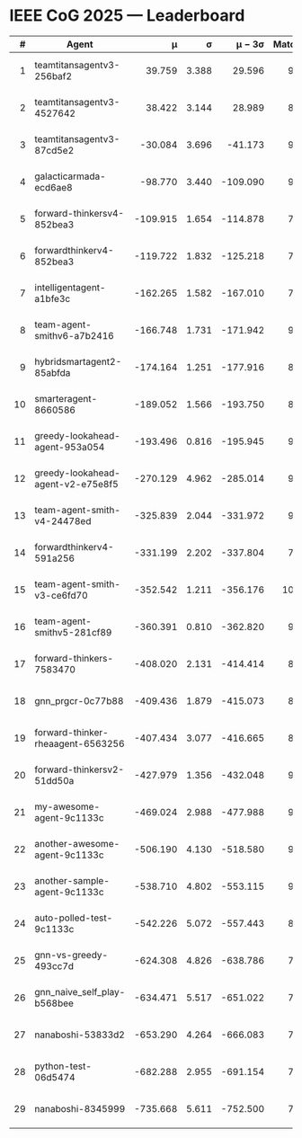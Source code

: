 # IEEE CoG 2025 — Leaderboard

| # | Agent | μ | σ | μ − 3σ | Matches | Updated |
|---:|---|---:|---:|---:|---:|---|
| 1 | teamtitansagentv3-256baf2 | 39.759 | 3.388 | 29.596 | 9600 | 2025-08-20 17:31 |
| 2 | teamtitansagentv3-4527642 | 38.422 | 3.144 | 28.989 | 8734 | 2025-08-20 17:31 |
| 3 | teamtitansagentv3-87cd5e2 | -30.084 | 3.696 | -41.173 | 9826 | 2025-08-20 17:31 |
| 4 | galacticarmada-ecd6ae8 | -98.770 | 3.440 | -109.090 | 9300 | 2025-08-20 17:31 |
| 5 | forward-thinkersv4-852bea3 | -109.915 | 1.654 | -114.878 | 7677 | 2025-08-20 17:31 |
| 6 | forwardthinkerv4-852bea3 | -119.722 | 1.832 | -125.218 | 7391 | 2025-08-20 17:31 |
| 7 | intelligentagent-a1bfe3c | -162.265 | 1.582 | -167.010 | 7606 | 2025-08-20 17:31 |
| 8 | team-agent-smithv6-a7b2416 | -166.748 | 1.731 | -171.942 | 9120 | 2025-08-20 17:31 |
| 9 | hybridsmartagent2-85abfda | -174.164 | 1.251 | -177.916 | 8490 | 2025-08-20 17:31 |
| 10 | smarteragent-8660586 | -189.052 | 1.566 | -193.750 | 8167 | 2025-08-20 17:31 |
| 11 | greedy-lookahead-agent-953a054 | -193.496 | 0.816 | -195.945 | 9018 | 2025-08-20 17:31 |
| 12 | greedy-lookahead-agent-v2-e75e8f5 | -270.129 | 4.962 | -285.014 | 9118 | 2025-08-20 17:31 |
| 13 | team-agent-smith-v4-24478ed | -325.839 | 2.044 | -331.972 | 9822 | 2025-08-20 17:31 |
| 14 | forwardthinkerv4-591a256 | -331.199 | 2.202 | -337.804 | 7801 | 2025-08-20 17:31 |
| 15 | team-agent-smith-v3-ce6fd70 | -352.542 | 1.211 | -356.176 | 10102 | 2025-08-20 17:31 |
| 16 | team-agent-smithv5-281cf89 | -360.391 | 0.810 | -362.820 | 9760 | 2025-08-20 17:31 |
| 17 | forward-thinkers-7583470 | -408.020 | 2.131 | -414.414 | 8540 | 2025-08-20 17:31 |
| 18 | gnn_prgcr-0c77b88 | -409.436 | 1.879 | -415.073 | 8410 | 2025-08-20 17:31 |
| 19 | forward-thinker-rheaagent-6563256 | -407.434 | 3.077 | -416.665 | 8506 | 2025-08-20 17:31 |
| 20 | forward-thinkersv2-51dd50a | -427.979 | 1.356 | -432.048 | 9506 | 2025-08-20 17:31 |
| 21 | my-awesome-agent-9c1133c | -469.024 | 2.988 | -477.988 | 9640 | 2025-08-20 17:31 |
| 22 | another-awesome-agent-9c1133c | -506.190 | 4.130 | -518.580 | 9940 | 2025-08-20 17:31 |
| 23 | another-sample-agent-9c1133c | -538.710 | 4.802 | -553.115 | 9080 | 2025-08-20 17:31 |
| 24 | auto-polled-test-9c1133c | -542.226 | 5.072 | -557.443 | 8700 | 2025-08-20 17:31 |
| 25 | gnn-vs-greedy-493cc7d | -624.308 | 4.826 | -638.786 | 7320 | 2025-08-20 17:31 |
| 26 | gnn_naive_self_play-b568bee | -634.471 | 5.517 | -651.022 | 7620 | 2025-08-20 17:31 |
| 27 | nanaboshi-53833d2 | -653.290 | 4.264 | -666.083 | 7260 | 2025-08-20 17:31 |
| 28 | python-test-06d5474 | -682.288 | 2.955 | -691.154 | 7480 | 2025-08-20 17:31 |
| 29 | nanaboshi-8345999 | -735.668 | 5.611 | -752.500 | 7870 | 2025-08-20 17:31 |
